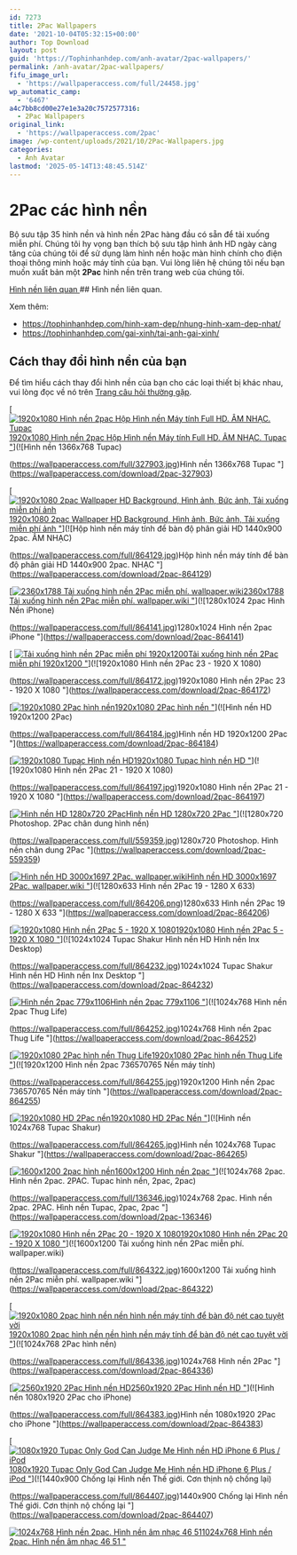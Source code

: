 ```yaml
---
id: 7273
title: 2Pac Wallpapers
date: '2021-10-04T05:32:15+00:00'
author: Top Download
layout: post
guid: 'https://Tophinhanhdep.com/anh-avatar/2pac-wallpapers/'
permalink: /anh-avatar/2pac-wallpapers/
fifu_image_url:
  - 'https://wallpaperaccess.com/full/24458.jpg'
wp_automatic_camp:
  - '6467'
a4c7bb8cd00e27e1e3a20c7572577316:
  - 2Pac Wallpapers
original_link:
  - 'https://wallpaperaccess.com/2pac'
image: /wp-content/uploads/2021/10/2Pac-Wallpapers.jpg
categories:
  - Ảnh Avatar
lastmod: '2025-05-14T13:48:45.514Z'
---
```

# 2Pac các hình nền

Bộ sưu tập 35 hình nền và hình nền 2Pac hàng đầu có sẵn để tải xuống miễn phí. Chúng tôi hy vọng bạn thích bộ sưu tập hình ảnh HD ngày càng tăng của chúng tôi để sử dụng làm hình nền hoặc màn hình chính cho điện thoại thông minh hoặc máy tính của bạn. Vui lòng liên hệ chúng tôi nếu bạn muốn xuất bản một **2Pac** hình nền trên trang web của chúng tôi.

[Hình nền liên quan ](#related) ## Hình nền liên quan.

   
 Xem thêm:

   
- <https://tophinhanhdep.com/hinh-xam-dep/nhung-hinh-xam-dep-nhat/>
- <https://tophinhanhdep.com/gai-xinh/tai-anh-gai-xinh/>

## Cách thay đổi hình nền của bạn

Để tìm hiểu cách thay đổi hình nền của bạn cho các loại thiết bị khác nhau, vui lòng đọc về nó trên [Trang câu hỏi thường gặp](https://tophinhanhdep.com/faq/).

  
[[![1920x1080 Hình nền 2pac Hộp Hình nền Máy tính Full HD.  ÂM NHẠC.  Tupac](https://wallpaperaccess.com/full/24458.jpg)1920x1080 Hình nền 2pac Hộp Hình nền Máy tính Full HD. ÂM NHẠC. Tupac "](https://wallpaperaccess.com/download/2pac-24458)](![Hình nền 1366x768 Tupac)

(https://wallpaperaccess.com/full/327903.jpg)Hình nền 1366x768 Tupac "](https://wallpaperaccess.com/download/2pac-327903)

[[![1920x1080 2pac Wallpaper HD Background, Hình ảnh, Bức ảnh, Tải xuống miễn phí ảnh](https://wallpaperaccess.com/full/706888.jpg)1920x1080 2pac Wallpaper HD Background, Hình ảnh, Bức ảnh, Tải xuống miễn phí ảnh "](https://wallpaperaccess.com/download/2pac-706888)](![Hộp hình nền máy tính để bàn độ phân giải HD 1440x900 2pac.  ÂM NHẠC)

(https://wallpaperaccess.com/full/864129.jpg)Hộp hình nền máy tính để bàn độ phân giải HD 1440x900 2pac. NHẠC "](https://wallpaperaccess.com/download/2pac-864129)

[[![2360x1788 Tải xuống hình nền 2Pac miễn phí.  wallpaper.wiki](https://wallpaperaccess.com/full/864130.jpg)2360x1788 Tải xuống hình nền 2Pac miễn phí. wallpaper.wiki "](https://wallpaperaccess.com/download/2pac-864130)](![1280x1024 2pac Hình Nền iPhone)

(https://wallpaperaccess.com/full/864141.jpg)1280x1024 Hình nền 2pac iPhone "](https://wallpaperaccess.com/download/2pac-864141)

[ [![Tải xuống hình nền 2Pac miễn phí 1920x1200](https://wallpaperaccess.com/full/864152.jpg)Tải xuống hình nền 2Pac miễn phí 1920x1200 "](https://wallpaperaccess.com/download/2pac-864152)](![1920x1080 Hình nền 2Pac 23 - 1920 X 1080)

(https://wallpaperaccess.com/full/864172.jpg)1920x1080 Hình nền 2Pac 23 - 1920 X 1080 "](https://wallpaperaccess.com/download/2pac-864172)

[[![1920x1080 2Pac hình nền](https://wallpaperaccess.com/full/864173.jpg)1920x1080 2Pac hình nền "](https://wallpaperaccess.com/download/2pac-864173)](![Hình nền HD 1920x1200 2Pac)

(https://wallpaperaccess.com/full/864184.jpg)Hình nền HD 1920x1200 2Pac "](https://wallpaperaccess.com/download/2pac-864184)

[[![1920x1080 Tupac Hình nền HD](https://wallpaperaccess.com/full/864185.jpg)1920x1080 Tupac hình nền HD "](https://wallpaperaccess.com/download/2pac-864185)](![1920x1080 Hình nền 2Pac 21 - 1920 X 1080)

(https://wallpaperaccess.com/full/864197.jpg)1920x1080 Hình nền 2Pac 21 - 1920 X 1080 "](https://wallpaperaccess.com/download/2pac-864197)

[[![Hình nền HD 1280x720 2Pac](https://wallpaperaccess.com/full/864201.jpg)Hình nền HD 1280x720 2Pac "](https://wallpaperaccess.com/download/2pac-864201)](![1280x720 Photoshop.  2Pac chân dung hình nền)

(https://wallpaperaccess.com/full/559359.jpg)1280x720 Photoshop. Hình nền chân dung 2Pac "](https://wallpaperaccess.com/download/2pac-559359)

[[![Hình nền HD 3000x1697 2Pac.  wallpaper.wiki](https://wallpaperaccess.com/full/674313.jpg)Hình nền HD 3000x1697 2Pac. wallpaper.wiki "](https://wallpaperaccess.com/download/2pac-674313)](![1280x633 Hình nền 2Pac 19 - 1280 X 633)

(https://wallpaperaccess.com/full/864206.png)1280x633 Hình nền 2Pac 19 - 1280 X 633 "](https://wallpaperaccess.com/download/2pac-864206)

[[![1920x1080 Hình nền 2Pac 5 - 1920 X 1080](https://wallpaperaccess.com/full/864230.jpg)1920x1080 Hình nền 2Pac 5 - 1920 X 1080 "](https://wallpaperaccess.com/download/2pac-864230)](![1024x1024 Tupac Shakur Hình nền HD Hình nền Inx Desktop)

(https://wallpaperaccess.com/full/864232.jpg)1024x1024 Tupac Shakur Hình nền HD Hình nền Inx Desktop "](https://wallpaperaccess.com/download/2pac-864232)

[[![Hình nền 2pac 779x1106](https://wallpaperaccess.com/full/864240.jpg)Hình nền 2pac 779x1106 "](https://wallpaperaccess.com/download/2pac-864240)](![1024x768 Hình nền 2pac Thug Life)

(https://wallpaperaccess.com/full/864252.jpg)1024x768 Hình nền 2pac Thug Life "](https://wallpaperaccess.com/download/2pac-864252)

[[![1920x1080 2Pac hình nền Thug Life](https://wallpaperaccess.com/full/864253.jpg)1920x1080 2Pac hình nền Thug Life "](https://wallpaperaccess.com/download/2pac-864253)](![1920x1200 Hình nền 2pac 736570765 Nền máy tính)

(https://wallpaperaccess.com/full/864255.jpg)1920x1200 Hình nền 2pac 736570765 Nền máy tính "](https://wallpaperaccess.com/download/2pac-864255)

[[![1920x1080 HD 2Pac nền](https://wallpaperaccess.com/full/136355.jpg)1920x1080 HD 2Pac Nền "](https://wallpaperaccess.com/download/2pac-136355)](![Hình nền 1024x768 Tupac Shakur)

(https://wallpaperaccess.com/full/864265.jpg)Hình nền 1024x768 Tupac Shakur "](https://wallpaperaccess.com/download/2pac-864265)

[[![1600x1200 2pac hình nền](https://wallpaperaccess.com/full/864297.jpg)1600x1200 Hình nền 2pac "](https://wallpaperaccess.com/download/2pac-864297)](![1024x768 2pac.  Hình nền 2pac.  2PAC.  Tupac hình nền, 2pac, 2pac)

(https://wallpaperaccess.com/full/136346.jpg)1024x768 2pac. Hình nền 2pac. 2PAC. Hình nền Tupac, 2pac, 2pac "](https://wallpaperaccess.com/download/2pac-136346)

[[![1920x1080 Hình nền 2Pac 20 - 1920 X 1080](https://wallpaperaccess.com/full/864316.jpg)1920x1080 Hình nền 2Pac 20 - 1920 X 1080 "](https://wallpaperaccess.com/download/2pac-864316)](![1600x1200 Tải xuống hình nền 2Pac miễn phí.  wallpaper.wiki)

(https://wallpaperaccess.com/full/864322.jpg)1600x1200 Tải xuống hình nền 2Pac miễn phí. wallpaper.wiki "](https://wallpaperaccess.com/download/2pac-864322)

[[![1920x1080 2pac hình nền nền hình nền máy tính để bàn độ nét cao tuyệt vời](https://wallpaperaccess.com/full/864328.jpg)1920x1080 2pac hình nền nền hình nền máy tính để bàn độ nét cao tuyệt vời "](https://wallpaperaccess.com/download/2pac-864328)](![1024x768 2Pac hình nền)

(https://wallpaperaccess.com/full/864336.jpg)1024x768 Hình nền 2Pac "](https://wallpaperaccess.com/download/2pac-864336)

[[![2560x1920 2Pac Hình nền HD](https://wallpaperaccess.com/full/864343.jpg)2560x1920 2Pac Hình nền HD "](https://wallpaperaccess.com/download/2pac-864343)](![Hình nền 1080x1920 2Pac cho iPhone)

(https://wallpaperaccess.com/full/864383.jpg)Hình nền 1080x1920 2Pac cho iPhone "](https://wallpaperaccess.com/download/2pac-864383)

[[![1080x1920 Tupac Only God Can Judge Me Hình nền HD iPhone 6 Plus / iPod](https://wallpaperaccess.com/full/864387.jpg)1080x1920 Tupac Only God Can Judge Me Hình nền HD iPhone 6 Plus / iPod "](https://wallpaperaccess.com/download/2pac-864387)](![1440x900 Chống lại Hình nền Thế giới.  Cơn thịnh nộ chống lại)

(https://wallpaperaccess.com/full/864407.jpg)1440x900 Chống lại Hình nền Thế giới. Cơn thịnh nộ chống lại "](https://wallpaperaccess.com/download/2pac-864407)

[![1024x768 Hình nền 2pac.  Hình nền âm nhạc 46 51](https://wallpaperaccess.com/full/864424.jpg)1024x768 Hình nền 2pac. Hình nền âm nhạc 46 51 "](https://wallpaperaccess.com/download/2pac-864424)
